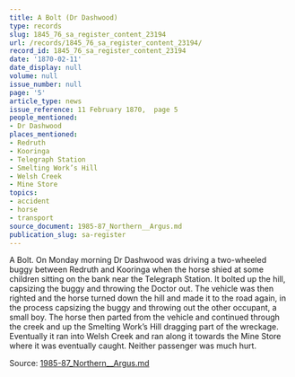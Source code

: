 ```yaml
---
title: A Bolt (Dr Dashwood)
type: records
slug: 1845_76_sa_register_content_23194
url: /records/1845_76_sa_register_content_23194/
record_id: 1845_76_sa_register_content_23194
date: '1870-02-11'
date_display: null
volume: null
issue_number: null
page: '5'
article_type: news
issue_reference: 11 February 1870,  page 5
people_mentioned:
- Dr Dashwood
places_mentioned:
- Redruth
- Kooringa
- Telegraph Station
- Smelting Work’s Hill
- Welsh Creek
- Mine Store
topics:
- accident
- horse
- transport
source_document: 1985-87_Northern__Argus.md
publication_slug: sa-register
---
```


A Bolt.  On Monday morning Dr Dashwood was driving a two-wheeled buggy between Redruth and Kooringa when the horse shied at some children sitting on the bank near the Telegraph Station.  It bolted up the hill, capsizing the buggy and throwing the Doctor out.  The vehicle was then righted and the horse turned down the hill and made it to the road again, in the process capsizing the buggy and throwing out the other occupant, a small boy.  The horse then parted from the vehicle and continued through the creek and up the Smelting Work’s Hill dragging part of the wreckage.  Eventually it ran into Welsh Creek and ran along it towards the Mine Store where it was eventually caught.  Neither passenger was much hurt.

Source: [1985-87_Northern__Argus.md](/downloads/markdown/1985-87_Northern__Argus.md)
